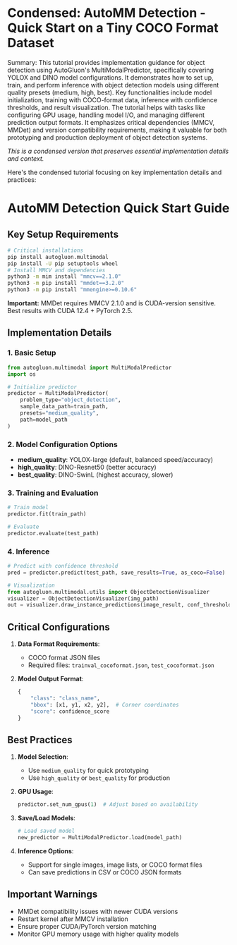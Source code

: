 # Condensed: AutoMM Detection - Quick Start on a Tiny COCO Format Dataset

Summary: This tutorial provides implementation guidance for object detection using AutoGluon's MultiModalPredictor, specifically covering YOLOX and DINO model configurations. It demonstrates how to set up, train, and perform inference with object detection models using different quality presets (medium, high, best). Key functionalities include model initialization, training with COCO-format data, inference with confidence thresholds, and result visualization. The tutorial helps with tasks like configuring GPU usage, handling model I/O, and managing different prediction output formats. It emphasizes critical dependencies (MMCV, MMDet) and version compatibility requirements, making it valuable for both prototyping and production deployment of object detection systems.

*This is a condensed version that preserves essential implementation details and context.*

Here's the condensed tutorial focusing on key implementation details and practices:

# AutoMM Detection Quick Start Guide

## Key Setup Requirements

```bash
# Critical installations
pip install autogluon.multimodal
pip install -U pip setuptools wheel
# Install MMCV and dependencies
python3 -m mim install "mmcv==2.1.0"
python3 -m pip install "mmdet==3.2.0"
python3 -m pip install "mmengine>=0.10.6"
```

**Important:** MMDet requires MMCV 2.1.0 and is CUDA-version sensitive. Best results with CUDA 12.4 + PyTorch 2.5.

## Implementation Details

### 1. Basic Setup
```python
from autogluon.multimodal import MultiModalPredictor
import os

# Initialize predictor
predictor = MultiModalPredictor(
    problem_type="object_detection",
    sample_data_path=train_path,
    presets="medium_quality",
    path=model_path
)
```

### 2. Model Configuration Options

- **medium_quality**: YOLOX-large (default, balanced speed/accuracy)
- **high_quality**: DINO-Resnet50 (better accuracy)
- **best_quality**: DINO-SwinL (highest accuracy, slower)

### 3. Training and Evaluation
```python
# Train model
predictor.fit(train_path)

# Evaluate
predictor.evaluate(test_path)
```

### 4. Inference
```python
# Predict with confidence threshold
pred = predictor.predict(test_path, save_results=True, as_coco=False)

# Visualization
from autogluon.multimodal.utils import ObjectDetectionVisualizer
visualizer = ObjectDetectionVisualizer(img_path)
out = visualizer.draw_instance_predictions(image_result, conf_threshold=0.4)
```

## Critical Configurations

1. **Data Format Requirements**:
   - COCO format JSON files
   - Required files: `trainval_cocoformat.json`, `test_cocoformat.json`

2. **Model Output Format**:
   ```python
   {
       "class": "class_name",
       "bbox": [x1, y1, x2, y2],  # Corner coordinates
       "score": confidence_score
   }
   ```

## Best Practices

1. **Model Selection**:
   - Use `medium_quality` for quick prototyping
   - Use `high_quality` or `best_quality` for production

2. **GPU Usage**:
   ```python
   predictor.set_num_gpus(1)  # Adjust based on availability
   ```

3. **Save/Load Models**:
   ```python
   # Load saved model
   new_predictor = MultiModalPredictor.load(model_path)
   ```

4. **Inference Options**:
   - Support for single images, image lists, or COCO format files
   - Can save predictions in CSV or COCO JSON formats

## Important Warnings

- MMDet compatibility issues with newer CUDA versions
- Restart kernel after MMCV installation
- Ensure proper CUDA/PyTorch version matching
- Monitor GPU memory usage with higher quality models